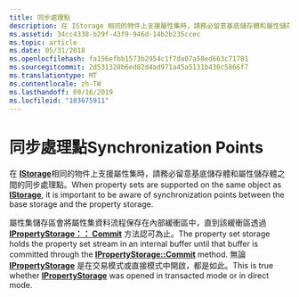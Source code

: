 ```yaml
---
title: 同步處理點
description: 在 IStorage 相同的物件上支援屬性集時，請務必留意基底儲存體和屬性儲存體之間的同步處理點。
ms.assetid: 34cc4338-b29f-43f9-946d-14b2b235ccec
ms.topic: article
ms.date: 05/31/2018
ms.openlocfilehash: fa156efbb1573b2954c1f7da07a58ed663c71781
ms.sourcegitcommit: 2d531328b6ed82d4ad971a45a5131b430c5866f7
ms.translationtype: MT
ms.contentlocale: zh-TW
ms.lasthandoff: 09/16/2019
ms.locfileid: "103675911"
---
```

# <a name="synchronization-points"></a><span data-ttu-id="76502-103">同步處理點</span><span class="sxs-lookup"><span data-stu-id="76502-103">Synchronization Points</span></span>

<span data-ttu-id="76502-104">在 [**IStorage**](/windows/desktop/api/Objidl/nn-objidl-istorage)相同的物件上支援屬性集時，請務必留意基底儲存體和屬性儲存體之間的同步處理點。</span><span class="sxs-lookup"><span data-stu-id="76502-104">When property sets are supported on the same object as [**IStorage**](/windows/desktop/api/Objidl/nn-objidl-istorage), it is important to be aware of synchronization points between the base storage and the property storage.</span></span>

<span data-ttu-id="76502-105">屬性集儲存區會將屬性集資料流程保存在內部緩衝區中，直到該緩衝區透過 [**IPropertyStorage：： Commit**](/windows/desktop/api/Propidl/nf-propidl-ipropertystorage-commit) 方法認可為止。</span><span class="sxs-lookup"><span data-stu-id="76502-105">The property set storage holds the property set stream in an internal buffer until that buffer is committed through the [**IPropertyStorage::Commit**](/windows/desktop/api/Propidl/nf-propidl-ipropertystorage-commit) method.</span></span> <span data-ttu-id="76502-106">無論 [**IPropertyStorage**](/windows/desktop/api/Propidl/nn-propidl-ipropertystorage) 是在交易模式或直接模式中開啟，都是如此。</span><span class="sxs-lookup"><span data-stu-id="76502-106">This is true whether [**IPropertyStorage**](/windows/desktop/api/Propidl/nn-propidl-ipropertystorage) was opened in transacted mode or in direct mode.</span></span>

 

 




